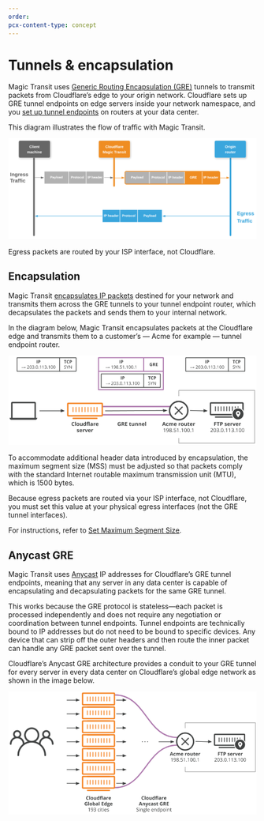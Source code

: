 ```yaml
---
order:
pcx-content-type: concept
---
```


# Tunnels & encapsulation

Magic Transit uses [Generic Routing Encapsulation (GRE)](https://www.cloudflare.com/learning/network-layer/what-is-gre-tunneling/) tunnels to transmit packets from Cloudflare’s edge to your origin network. Cloudflare sets up GRE tunnel endpoints on edge servers inside your network namespace, and you [set up tunnel endpoints](/get-started/configure-tunnels/specify-gre-tunnel-endpoints) on routers at your data center.

This diagram illustrates the flow of traffic with Magic Transit.

![GRE tunnel flow](../static/mt-gre-tunnel-flow.png)

<Aside type='note' header='Note'>

Egress packets are routed by your ISP interface, not Cloudflare.

</Aside>

## Encapsulation

Magic Transit [encapsulates IP packets](https://www.cloudflare.com/learning/network-layer/what-is-tunneling/) destined for your network and transmits them across the GRE tunnels to your tunnel endpoint router, which decapsulates the packets and sends them to your internal network.

In the diagram below, Magic Transit encapsulates packets at the Cloudflare edge and transmits them to a customer’s — Acme for example — tunnel endpoint router.

![Encapsulation diagram](../static/magic-transit-anycast-1.png)

<Aside type='note' header='Note'>

To accommodate additional header data introduced by encapsulation, the maximum segment size (MSS) must be adjusted so that packets comply with the standard Internet routable maximum transmission unit (MTU), which is 1500 bytes.

Because egress packets are routed via your ISP interface, not Cloudflare, you must set this value at your physical egress interfaces (not the GRE tunnel interfaces).

For instructions, refer to [Set Maximum Segment Size](/get-started/requirements/#set-maximum-segment-size).

</Aside>

## Anycast GRE

Magic Transit uses [Anycast](https://www.cloudflare.com/learning/cdn/glossary/anycast-network/) IP addresses for Cloudflare’s GRE tunnel endpoints, meaning that any server in any data center is capable of encapsulating and decapsulating packets for the same GRE tunnel.

This works because the GRE protocol is stateless—each packet is processed independently and does not require any negotiation or coordination between tunnel endpoints. Tunnel endpoints are technically bound to IP addresses but do not need to be bound to specific devices. Any device that can strip off the outer headers and then route the inner packet can handle any GRE packet sent over the tunnel.

Cloudflare’s Anycast GRE architecture provides a conduit to your GRE tunnel for every server in every data center on Cloudflare’s global edge network as shown in the image below.

![Cloudflare Anycast GRE](../static/magic-transit-anycast-2.png)
